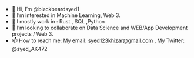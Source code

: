 - 👋 Hi, I’m @blackbeardsyed1
- 👀 I’m interested in Machine Learning, Web 3.
- 🌱 I mostly work in : Rust , SQL ,Python
- 💞️ I’m looking to collaborate on Data Science and WEB/App Development projects / Web 3.
- 📫 How to reach me: My email: syed123khizar@gmail.com , My Twitter: @syed_AK472

<!---
blackbeardsyed1/blackbeardsyed1 is a ✨ special ✨ repository because its `README.md` (this file) appears on your GitHub profile.
You can click the Preview link to take a look at your changes.
--->
